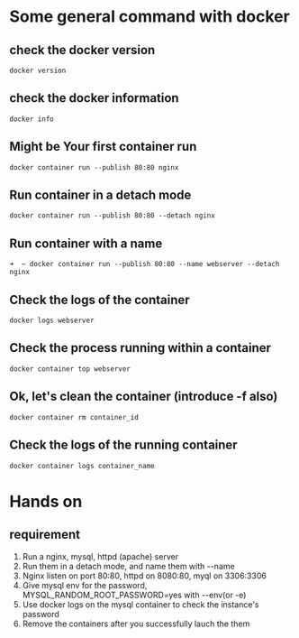 # Some general command with docker

## check the docker version
```
docker version
```

## check the docker information
```
docker info
```

## Might be Your first container run 
```
docker container run --publish 80:80 nginx
```

## Run container in a detach mode
```
docker container run --publish 80:80 --detach nginx
```

## Run container with a name
```
➜  ~ docker container run --publish 80:80 --name webserver --detach nginx
```

## Check the logs of the container
```
docker logs webserver
```

## Check the process running within a container
```
docker container top webserver
```

## Ok, let's clean the container (introduce -f also)
```
docker container rm container_id
```

## Check the logs of the running container
```
docker container logs container_name
```

# Hands on 
## requirement
1) Run a nginx, mysql, httpd (apache) server
2) Run them in a detach mode, and name them with --name
3) Nginx listen on port 80:80, httpd on 8080:80, myql on 3306:3306
4) Give mysql env for the password, MYSQL_RANDOM_ROOT_PASSWORD=yes with --env(or -e)
5) Use docker logs on the mysql container to check the instance's password
6) Remove the containers after you successfully lauch the them



